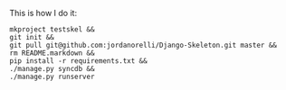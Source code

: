 This is how I do it:

    mkproject testskel &&
    git init &&
    git pull git@github.com:jordanorelli/Django-Skeleton.git master &&
    rm README.markdown &&
    pip install -r requirements.txt &&
    ./manage.py syncdb &&
    ./manage.py runserver
